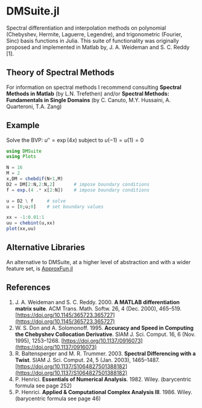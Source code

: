 # DMSuite.jl

Spectral differentiation and interpolation methods on polynomial (Chebyshev, Hermite, Laguerre, Legendre), and trigonometric (Fourier, Sinc) basis functions in Julia. This suite of functionality was originally proposed and implemented in Matlab by, J. A. Weideman and S. C. Reddy [1].

## Theory of Spectral Methods

For information on spectral methods I recommend consulting __Spectral Methods in Matlab__ (by L.N. Trefethen) and/or __Spectral Methods: Fundamentals in Single Domains__ (by C. Canuto, M.Y. Hussaini, A. Quarteroni, T.A. Zang)

## Example

Solve the BVP: $u'' = \exp(4x)$ subject to $u(-1)=u(1)=0$
```julia
using DMSuite
using Plots

N = 16
M = 2
x,DM = chebdif(N+1,M)
D2 = DM[2:N,2:N,2]       # impose boundary conditions
f = exp.(4 .* x[2:N])    # impose boundary conditions

u = D2 \ f     # solve
u = [0;u;0]    # set boundary values

xx = -1:0.01:1
uu = chebint(u,xx)
plot(xx,uu)
```

## Alternative Libraries

An alternative to DMSuite, at a higher level of abstraction and with a wider feature set, is [ApproxFun.jl](https://juliaapproximation.github.io/ApproxFun.jl/latest/)

## References

1. J. A. Weideman and S. C. Reddy. 2000. __A MATLAB differentiation matrix suite__. ACM Trans. Math. Softw. 26, 4 (Dec. 2000), 465–519. [https://doi.org/10.1145/365723.365727](https://doi.org/10.1145/365723.365727)
1. W. S. Don and A. Solomonoff. 1995. __Accuracy and Speed in Computing the Chebyshev Collocation Derivative__. SIAM J. Sci. Comput. 16, 6 (Nov. 1995), 1253–1268. [https://doi.org/10.1137/0916073](https://doi.org/10.1137/0916073)
1. R. Baltensperger and M. R. Trummer. 2003. __Spectral Differencing with a Twist__. SIAM J. Sci. Comput. 24, 5 (Jan. 2003), 1465–1487. [https://doi.org/10.1137/S1064827501388182](https://doi.org/10.1137/S1064827501388182)
1. P. Henrici. __Essentials of Numerical Analysis__. 1982. Wiley. (barycentric formula see page 252)
1. P. Henrici. __Applied & Computational Complex Analysis III__. 1986. Wiley. (barycentric formula see page 46)
